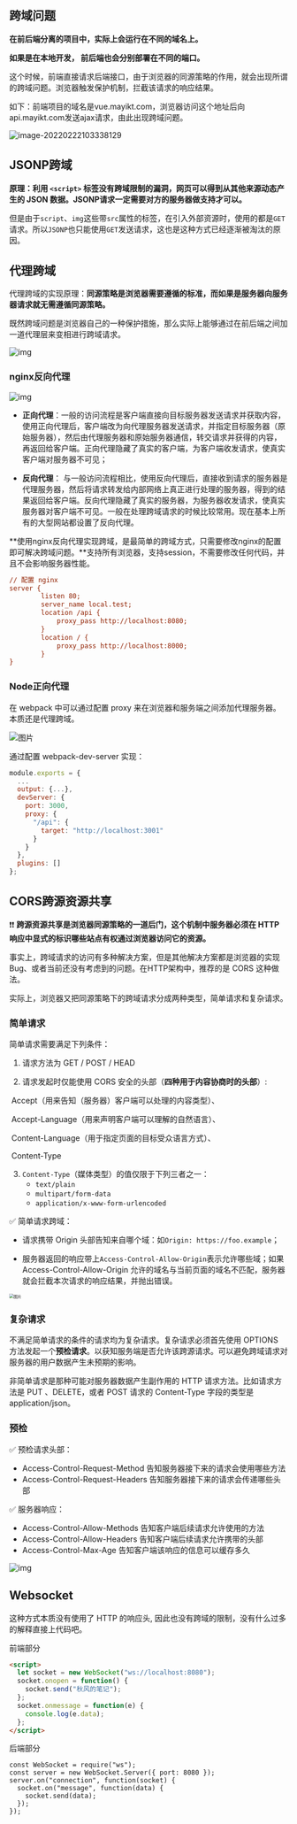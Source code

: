 

## 跨域问题

**在前后端分离的项目中，实际上会运行在不同的域名上。**

**如果是在本地开发， 前后端也会分别部署在不同的端口。**



这个时候，前端直接请求后端接口，由于浏览器的同源策略的作用，就会出现所谓的跨域问题。浏览器触发保护机制，拦截该请求的响应结果。



如下：前端项目的域名是vue.mayikt.com，浏览器访问这个地址后向api.mayikt.com发送ajax请求，由此出现跨域问题。

![image-20220222103338129](C:\Users\64554\AppData\Roaming\Typora\typora-user-images\image-20220222103338129.png)







## JSONP跨域

**原理：利用 `<script>` 标签没有跨域限制的漏洞，网页可以得到从其他来源动态产生的 JSON 数据。JSONP请求一定需要对方的服务器做支持才可以。**

但是由于`script`、`img`这些带`src`属性的标签，在引入外部资源时，使用的都是`GET`请求。所以`JSONP`也只能使用`GET`发送请求，这也是这种方式已经逐渐被淘汰的原因。



## 代理跨域

代理跨域的实现原理：**同源策略是浏览器需要遵循的标准，而如果是服务器向服务器请求就无需遵循同源策略。**

既然跨域问题是浏览器自己的一种保护措施，那么实际上能够通过在前后端之间加一道代理层来变相进行跨域请求。

![img](https://p1-jj.byteimg.com/tos-cn-i-t2oaga2asx/gold-user-assets/2019/1/17/1685c5bed77e7788~tplv-t2oaga2asx-watermark.awebp)



### nginx反向代理

![img](https://p1-jj.byteimg.com/tos-cn-i-t2oaga2asx/gold-user-assets/2020/3/22/170ffd97d0b1cf15~tplv-t2oaga2asx-zoom-in-crop-mark:1304:0:0:0.awebp)

+ **正向代理**：一般的访问流程是客户端直接向目标服务器发送请求并获取内容，使用正向代理后，客户端改为向代理服务器发送请求，并指定目标服务器（原始服务器），然后由代理服务器和原始服务器通信，转交请求并获得的内容，再返回给客户端。正向代理隐藏了真实的客户端，为客户端收发请求，使真实客户端对服务器不可见；

  

+ **反向代理**： 与一般访问流程相比，使用反向代理后，直接收到请求的服务器是代理服务器，然后将请求转发给内部网络上真正进行处理的服务器，得到的结果返回给客户端。反向代理隐藏了真实的服务器，为服务器收发请求，使真实服务器对客户端不可见。一般在处理跨域请求的时候比较常用。现在基本上所有的大型网站都设置了反向代理。

  



**使用nginx反向代理实现跨域，是最简单的跨域方式，只需要修改nginx的配置即可解决跨域问题。**支持所有浏览器，支持session，不需要修改任何代码，并且不会影响服务器性能。



```ini
// 配置 nginx
server {
        listen 80;
        server_name local.test;
        location /api {
            proxy_pass http://localhost:8080;
        }
        location / {
            proxy_pass http://localhost:8000;
        }
}
```





### Node正向代理

在 webpack 中可以通过配置 proxy 来在浏览器和服务端之间添加代理服务器。本质还是代理跨域。

![图片](https://mmbiz.qpic.cn/mmbiz_png/TdGLaSU675g4DAZVKvyibzSibMa3kMOspnV0aLvp2Eu5E9VkvEuf4ZdNXO1tK0Nchib9rBt9651q8ZCqkmaRmCicSA/640?wx_fmt=png&tp=webp&wxfrom=5&wx_lazy=1&wx_co=1)

通过配置 webpack-dev-server 实现：

```js
module.exports = {
  ...
  output: {...},
  devServer: {
    port: 3000,
    proxy: {
      "/api": {
        target: "http://localhost:3001"
      }
    }
  },
  plugins: []
};
```



## CORS跨源资源共享

:heavy_exclamation_mark::heavy_exclamation_mark: **跨源资源共享是浏览器同源策略的一道后门，这个机制中服务器必须在 HTTP 响应中显式的标识哪些站点有权通过浏览器访问它的资源。**

事实上，跨域请求的访问有多种解决方案，但是其他解决方案都是浏览器的实现 Bug、或者当前还没有考虑到的问题。在HTTP架构中，推荐的是 CORS 这种做法。

实际上，浏览器又把同源策略下的跨域请求分成两种类型，简单请求和复杂请求。

### **简单请求**

简单请求需要满足下列条件：

1. 请求方法为 GET / POST / HEAD

2. 请求发起时仅能使用 CORS 安全的头部（**四种用于内容协商时的头部**）: 

​		Accept（用来告知（服务器）客户端可以处理的内容类型）、

​		Accept-Language（用来声明客户端可以理解的自然语言）、

​		Content-Language（用于指定页面的目标受众语言方式）、

​		Content-Type

3. `Content-Type`（媒体类型）的值仅限于下列三者之一：
   - `text/plain`
   - `multipart/form-data`
   - `application/x-www-form-urlencoded`



:white_check_mark: 简单请求跨域：

+ 请求携带 Origin 头部告知来自哪个域：如`Origin: https://foo.example`；

+ 服务器返回的响应带上` Access-Control-Allow-Origin `表示允许哪些域；如果 Access-Control-Allow-Origin 允许的域名与当前页面的域名不匹配，服务器就会拦截本次请求的响应结果，并抛出错误。

<img src="https://mmbiz.qpic.cn/mmbiz_png/TdGLaSU675g4DAZVKvyibzSibMa3kMOspnfXZ8x7UDBCzYVMlJ8sETayDz7Lib3Opcicek9b5z1vC0qfiaZWj8VmRzA/640?wx_fmt=png&tp=webp&wxfrom=5&wx_lazy=1&wx_co=1" alt="图片" style="zoom: 50%;" />





### 复杂请求

不满足简单请求的条件的请求均为复杂请求。复杂请求必须首先使用 OPTIONS 方法发起一个**预检请求**。以获知服务端是否允许该跨源请求。可以避免跨域请求对服务器的用户数据产生未预期的影响。



非简单请求是那种可能对服务器数据产生副作用的 HTTP 请求方法。比如请求方法是 PUT 、DELETE，或者 POST 请求的 Content-Type 字段的类型是 application/json。

### 预检

:white_check_mark: 预检请求头部：

+ Access-Control-Request-Method 告知服务器接下来的请求会使用哪些方法
+ Access-Control-Request-Headers 告知服务器接下来的请求会传递哪些头部

:white_check_mark: 服务器响应：

+ Access-Control-Allow-Methods 告知客户端后续请求允许使用的方法
+ Access-Control-Allow-Headers 告知客户端后续请求允许携带的头部
+ Access-Control-Max-Age 告知客户端该响应的信息可以缓存多久

![img](https://developer.mozilla.org/en-US/docs/Web/HTTP/CORS/preflight_correct.png)





## Websocket

这种方式本质没有使用了 HTTP 的响应头, 因此也没有跨域的限制，没有什么过多的解释直接上代码吧。

前端部分

```html
<script>
  let socket = new WebSocket("ws://localhost:8080");
  socket.onopen = function() {
    socket.send("秋风的笔记");
  };
  socket.onmessage = function(e) {
    console.log(e.data);
  };
</script>
```

后端部分

```vbscript
const WebSocket = require("ws");
const server = new WebSocket.Server({ port: 8080 });
server.on("connection", function(socket) {
  socket.on("message", function(data) {
    socket.send(data);
  });
});
```



